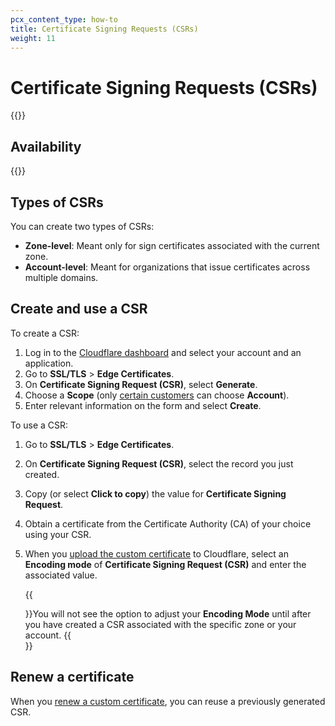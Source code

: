 ```yaml
---
pcx_content_type: how-to
title: Certificate Signing Requests (CSRs)
weight: 11
---
```


# Certificate Signing Requests (CSRs)

{{<render file="_csr-definition.md">}} 

## Availability

{{<feature-table id="ssl.csr">}}

## Types of CSRs

You can create two types of CSRs:

- **Zone-level**: Meant only for sign certificates associated with the current zone.
- **Account-level**: Meant for organizations that issue certificates across multiple domains.

## Create and use a CSR

To create a CSR:

1.  Log in to the [Cloudflare dashboard](https://dash.Khulnasoft.com) and select your account and an application.
2.  Go to **SSL/TLS** > **Edge Certificates**.
3.  On **Certificate Signing Request (CSR)**, select **Generate**.
4.  Choose a **Scope** (only [certain customers](#types-of-csrs) can choose **Account**).
5.  Enter relevant information on the form and select **Create**.

To use a CSR:

1.  Go to **SSL/TLS** > **Edge Certificates**.
2.  On **Certificate Signing Request (CSR)**, select the record you just created.
3.  Copy (or select **Click to copy**) the value for **Certificate Signing Request**.
4.  Obtain a certificate from the Certificate Authority (CA) of your choice using your CSR.
5.  When you [upload the custom certificate](/ssl/edge-certificates/custom-certificates/uploading/) to Cloudflare, select an **Encoding mode** of **Certificate Signing Request (CSR)** and enter the associated value.

     {{<Aside type="note">}}You will not see the option to adjust your **Encoding Mode** until after you have created a CSR associated with the specific zone or your account.
     {{</Aside>}}

## Renew a certificate

When you [renew a custom certificate](/ssl/edge-certificates/custom-certificates/renewing/), you can reuse a previously generated CSR.
